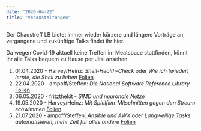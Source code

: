 ```yaml
---
date: "2020-04-22"
title: "Veranstaltungen"
---
```


Der Chaostreff LB bietet immer wieder kürzere und längere Vorträge an, vergangene und zukünftige Talks findet ihr hier.

Da wegen Covid-19 aktuell keine Treffen im Meatspace stattfinden, könnt ihr alle Talks bequem zu Hause per Jitsi
ansehen.


1. 01.04.2020 - Harvey/Heinz: _Shell-Health-Check_ oder _Wie ich (wieder) lernte, die Shell zu lieben_ [Folien](https://complb.de/stammtisch20200401/CompLB-Kramski-Shell-Check-20200325_v02.pdf)
2. 22.04.2020 - ampoff/Steffen: _Die National Software Reference Library_ [Folien](https://complb.de/stammtisch20200422/nsrl_short.pdf)
3. 06.05.2020 - fritzthekit - _SIMD und neuronale Netze_
4. 19.05.2020 - Harvey/Heinz: _Mit Spielfilm-Mitschnitten gegen den Stream schwimmen_ [Folien](https://complb.de/stammtisch20200519/CompLB-Kramski-Home-Recording-20200519_v01.2.pdf)
5. 21.07.2020 - ampoff/Steffen: _Ansible und AWX_ oder _Langweilige Tasks automatisieren, mehr Zeit für alles andere_ [Folien](https://complb.de/stammtisch20200721/chaostreffLB_ansible_20200721.pdf)

